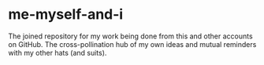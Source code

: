 # me-myself-and-i
The joined repository for my work being done from this and other accounts on GitHub. The cross-pollination hub of my own ideas and mutual reminders with my other hats (and suits).
